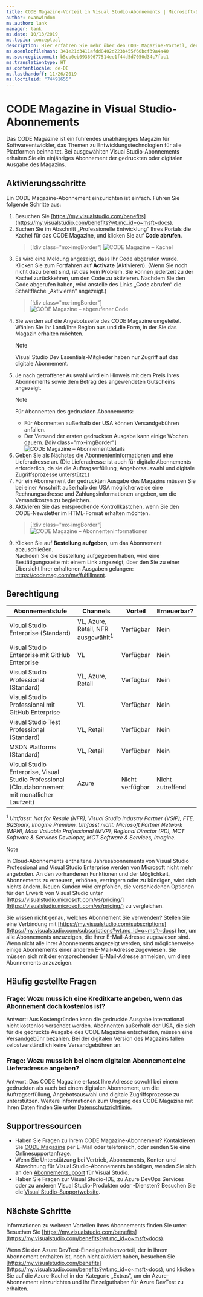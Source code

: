 ```yaml
---
title: CODE Magazine-Vorteil in Visual Studio-Abonnements | Microsoft-Dokumentation
author: evanwindom
ms.author: lank
manager: lank
ms.date: 10/13/2019
ms.topic: conceptual
description: Hier erfahren Sie mehr über den CODE Magazine-Vorteil, der in Ihrem Visual Studio-Abonnement enthalten ist.
ms.openlocfilehash: 341e21d3411afdd8402d223b455f60bcf39a4a40
ms.sourcegitcommit: b5cb0eb09369677514ee1f44d5d7050d34c7fbc1
ms.translationtype: HT
ms.contentlocale: de-DE
ms.lasthandoff: 11/26/2019
ms.locfileid: "74491655"
---
```

# <a name="code-magazine-included-in-visual-studio-subscriptions"></a>CODE Magazine in Visual Studio-Abonnements

Das CODE Magazine ist ein führendes unabhängiges Magazin für Softwareentwickler, das Themen zu Entwicklungstechnologien für alle Plattformen beinhaltet.  Bei ausgewählten Visual Studio-Abonnements erhalten Sie ein einjähriges Abonnement der gedruckten oder digitalen Ausgabe des Magazins.

## <a name="activation-steps"></a>Aktivierungsschritte
Ein CODE Magazine-Abonnement einzurichten ist einfach.  Führen Sie folgende Schritte aus:

1. Besuchen Sie [https://my.visualstudio.com/benefits](https://my.visualstudio.com/benefits?wt.mc_id=o~msft~docs).
2. Suchen Sie im Abschnitt „Professionelle Entwicklung“ Ihres Portals die Kachel für das CODE Magazine, und klicken Sie auf **Code abrufen**.
   > [!div class="mx-imgBorder"]
   > ![CODE Magazine – Kachel](_img/vs-code-magazine/vs-code-magazine-tile.png "CODE Magazine – Kachel")
3. Es wird eine Meldung angezeigt, dass Ihr Code abgerufen wurde.  Klicken Sie zum Fortfahren auf **Activate** (Aktivieren).  (Wenn Sie noch nicht dazu bereit sind, ist das kein Problem.  Sie können jederzeit zu der Kachel zurückkehren, um den Code zu aktivieren.  Nachdem Sie den Code abgerufen haben, wird anstelle des Links „Code abrufen“ die Schaltfläche „Aktivieren“ angezeigt.)
   > [!div class="mx-imgBorder"]
   > ![CODE Magazine – abgerufener Code](_img/vs-code-magazine/vs-code-magazine-success.png "Code erfolgreich abgerufen")
4. Sie werden auf die Angebotsseite des CODE Magazine umgeleitet. Wählen Sie Ihr Land/Ihre Region aus und die Form, in der Sie das Magazin erhalten möchten. 
   > [!NOTE]
   > Visual Studio Dev Essentials-Mitglieder haben nur Zugriff auf das digitale Abonnement. 
5. Je nach getroffener Auswahl wird ein Hinweis mit dem Preis Ihres Abonnements sowie dem Betrag des angewendeten Gutscheins angezeigt.
   > [!NOTE]
   > Für Abonnenten des gedruckten Abonnements:
   > - Für Abonnenten außerhalb der USA können Versandgebühren anfallen. 
   > - Der Versand der ersten gedruckten Ausgabe kann einige Wochen dauern.
      > [!div class="mx-imgBorder"]
      > ![CODE Magazine – Abonnementdetails](_img/vs-code-magazine/vs-code-magazine-details.png "Abonnementdetails und Preise")
6. Geben Sie als Nächstes die Abonnenteninformationen und eine Lieferadresse an.  (Die Lieferadresse ist auch für digitale Abonnements erforderlich, da sie die Auftragserfüllung, Angebotsauswahl und digitale Zugriffsprozesse unterstützt.)
7. Für ein Abonnement der gedruckten Ausgabe des Magazins müssen Sie bei einer Anschrift außerhalb der USA möglicherweise eine Rechnungsadresse und Zahlungsinformationen angeben, um die Versandkosten zu begleichen. 
8. Aktivieren Sie das entsprechende Kontrollkästchen, wenn Sie den CODE-Newsletter im HTML-Format erhalten möchten.
   > [!div class="mx-imgBorder"]
   > ![CODE Magazine – Abonnenteninformationen](_img/vs-code-magazine/vs-code-magazine-subscriber-info.png "Abonnenteninformationen und Lieferadresse")
9. Klicken Sie auf **Bestellung aufgeben**, um das Abonnement abzuschließen.  
Nachdem Sie die Bestellung aufgegeben haben, wird eine Bestätigungsseite mit einem Link angezeigt, über den Sie zu einer Übersicht Ihrer erhaltenen Ausgaben gelangen: https://codemag.com/my/fulfillment. 

## <a name="eligibility"></a>Berechtigung
| Abonnementstufe                                                 |     Channels                                            | Vorteil                                                          | Erneuerbar?    |
|--------------------------------------------------------------------|---------------------------------------------------------|------------------------------------------------------------------|---------------|
| Visual Studio Enterprise (Standard)   | VL, Azure, Retail, NFR ausgewählt<sup>1</sup> | Verfügbar       |  Nein          |
| Visual Studio Enterprise mit GitHub Enterprise   | VL| Verfügbar       |  Nein          |
| Visual Studio Professional (Standard) | VL, Azure, Retail                                       | Verfügbar                                                            |  Nein          |
| Visual Studio Professional mit GitHub Enterprise | VL                                      | Verfügbar                                                            |  Nein          |
| Visual Studio Test Professional (Standard)                         | VL, Retail                                              | Verfügbar                                             |  Nein          |
| MSDN Platforms (Standard)                                          | VL, Retail                                              | Verfügbar                                              |  Nein          |
| Visual Studio Enterprise, Visual Studio Professional (Cloudabonnement mit monatlicher Laufzeit) | Azure | Nicht verfügbar | Nicht zutreffend |

<sup>1</sup> *Umfasst:  Not for Resale (NFR), Visual Studio Industry Partner (VSIP), FTE, BizSpark, Imagine Premium.  Umfasst nicht: Microsoft Partner Network (MPN), Most Valuable Professional (MVP), Regional Director (RD), MCT Software & Services Developer, MCT Software & Services, Imagine.*

> [!NOTE]
> In Cloud-Abonnements enthaltene Jahresabonnements von Visual Studio Professional und Visual Studio Enterprise werden von Microsoft nicht mehr angeboten. An den vorhandenen Funktionen und der Möglichkeit, Abonnements zu erneuern, erhöhen, verringern oder zu kündigen, wird sich nichts ändern. Neuen Kunden wird empfohlen, die verschiedenen Optionen für den Erwerb von Visual Studio unter [https://visualstudio.microsoft.com/vs/pricing/](https://visualstudio.microsoft.com/vs/pricing/) zu vergleichen.

Sie wissen nicht genau, welches Abonnement Sie verwenden?  Stellen Sie eine Verbindung mit [https://my.visualstudio.com/subscriptions](https://my.visualstudio.com/subscriptions?wt.mc_id=o~msft~docs) her, um alle Abonnements anzuzeigen, die Ihrer E-Mail-Adresse zugewiesen sind. Wenn nicht alle Ihrer Abonnements angezeigt werden, sind möglicherweise einige Abonnements einer anderen E-Mail-Adresse zugewiesen.  Sie müssen sich mit der entsprechenden E-Mail-Adresse anmelden, um diese Abonnements anzuzeigen.

## <a name="frequently-asked-questions"></a>Häufig gestellte Fragen
### <a name="q-if-the-subscription-is-free-why-am-i-being-asked-for-a-credit-card"></a>Frage: Wozu muss ich eine Kreditkarte angeben, wenn das Abonnement doch kostenlos ist?  
Antwort: Aus Kostengründen kann die gedruckte Ausgabe international nicht kostenlos versendet werden.  Abonnenten außerhalb der USA, die sich für die gedruckte Ausgabe des CODE Magazine entscheiden, müssen eine Versandgebühr bezahlen. Bei der digitalen Version des Magazins fallen selbstverständlich keine Versandgebühren an. 

### <a name="q-why-do-i-need-to-provide-a-delivery-address-for-a-digital-subscription"></a>Frage: Wozu muss ich bei einem digitalen Abonnement eine Lieferadresse angeben?
Antwort:  Das CODE Magazine erfasst Ihre Adresse sowohl bei einem gedruckten als auch bei einem digitalen Abonnement, um die Auftragserfüllung, Angebotsauswahl und digitale Zugriffsprozesse zu unterstützen.  Weitere Informationen zum Umgang des CODE Magazine mit Ihren Daten finden Sie unter [Datenschutzrichtlinie](https://www.codemag.com/Home/Privacy).

## <a name="support-resources"></a>Supportressourcen
- Haben Sie Fragen zu Ihrem CODE Magazine-Abonnement?  Kontaktieren Sie [CODE Magazine](https://www.codemag.com/contact) per E-Mail oder telefonisch, oder senden Sie eine Onlinesupportanfrage.
- Wenn Sie Unterstützung bei Vertrieb, Abonnements, Konten und Abrechnung für Visual Studio-Abonnements benötigen, wenden Sie sich an den [Abonnementsupport](https://visualstudio.microsoft.com/subscriptions/support/) für Visual Studio.
- Haben Sie Fragen zur Visual Studio-IDE, zu Azure DevOps Services oder zu anderen Visual Studio-Produkten oder -Diensten?  Besuchen Sie die [Visual Studio-Supportwebsite](https://visualstudio.microsoft.com/support/).

## <a name="next-steps"></a>Nächste Schritte
Informationen zu weiteren Vorteilen Ihres Abonnements finden Sie unter: Besuchen Sie [https://my.visualstudio.com/benefits](https://my.visualstudio.com/benefits?wt.mc_id=o~msft~docs).

Wenn Sie den Azure DevTest-Einzelguthabenvorteil, der in Ihrem Abonnement enthalten ist, noch nicht aktiviert haben, besuchen Sie [https://my.visualstudio.com/benefits](https://my.visualstudio.com/benefits?wt.mc_id=o~msft~docs), und klicken Sie auf die Azure-Kachel in der Kategorie „Extras“, um ein Azure-Abonnement einzurichten und Ihr Einzelguthaben für Azure DevTest zu erhalten.
